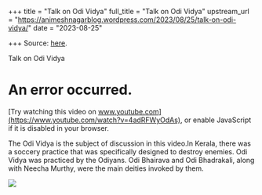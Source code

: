 +++
title = "Talk on Odi Vidya"
full_title = "Talk on Odi Vidya"
upstream_url = "https://animeshnagarblog.wordpress.com/2023/08/25/talk-on-odi-vidya/"
date = "2023-08-25"

+++
Source: [here](https://animeshnagarblog.wordpress.com/2023/08/25/talk-on-odi-vidya/).

Talk on Odi Vidya

# An error occurred.

[Try watching this video on www.youtube.com](https://www.youtube.com/watch?v=4adRFWyOdAs), or enable JavaScript if it is disabled in your browser.

The Odi Vidya is the subject of discussion in this video.In Kerala, there was a soccery practice that was specifically designed to destroy enemies. Odi Vidya was practiced by the Odiyans. Odi Bhairava and Odi Bhadrakali, along with Neecha Murthy, were the main deities invoked by them.  

![](https://animeshnagarblog.files.wordpress.com/2023/08/img_20230824_2209213181892970996204963.jpg?w=723)
